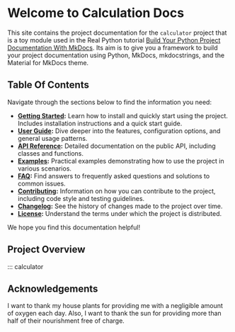 # Welcome to Calculation Docs

This site contains the project documentation for the
`calculator` project that is a toy module used in the
Real Python tutorial
[Build Your Python Project Documentation With MkDocs](https://realpython.com/python-project-documentation-with-mkdocs/).
Its aim is to give you a framework to build your
project documentation using Python, MkDocs,
mkdocstrings, and the Material for MkDocs theme.

## Table Of Contents

Navigate through the sections below to find the information you need:

- **[Getting Started](getting-started/overview.md):** Learn how to install and quickly start using the project. Includes installation instructions and a quick start guide.
- **[User Guide](user-guide/overview.md):** Dive deeper into the features, configuration options, and general usage patterns.
- **[API Reference](api-reference/overview.md):** Detailed documentation on the public API, including classes and functions.
- **[Examples](examples/basic-example.md):** Practical examples demonstrating how to use the project in various scenarios.
- **[FAQ](faq/common-issues.md):** Find answers to frequently asked questions and solutions to common issues.
- **[Contributing](contributing/overview.md):** Information on how you can contribute to the project, including code style and testing guidelines.
- **[Changelog](changelog.md):** See the history of changes made to the project over time.
- **[License](license.md):** Understand the terms under which the project is distributed.

We hope you find this documentation helpful!

## Project Overview

::: calculator

## Acknowledgements

I want to thank my house plants for providing me with
a negligible amount of oxygen each day. Also, I want
to thank the sun for providing more than half of their
nourishment free of charge.
